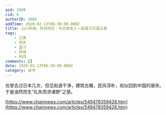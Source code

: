 ```yaml
---
aid: 2989
cid: 6
authorID: 2805
addTime: 2020-02-13T06:30:00.000Z
title: 山川异域，风月同天：与日本友人一起温习汉语之美
tags:
    - 之美
    - 同天
    - 温习
    - 异域
    - 风月
comments: []
date: 2020-02-13T06:30:00.000Z
category: 读书
---
```


也曾去过日本几次，但见街道干净，建筑古雅，民风淳朴，宛似回到中国的唐宋。于是油然而生“礼失而求诸野”之感。

[https://www.chainnews.com/articles/549478359428.htm](https://www.chainnews.com/articles/549478359428.htm)
